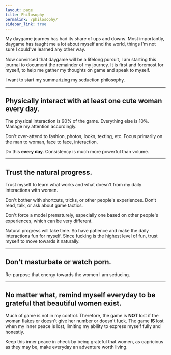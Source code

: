 ```yaml
---
layout: page
title: Philosophy
permalink: /philosophy/
sidebar_link: true
---
```


My daygame journey has had its share of ups and downs. Most importantly, daygame has taught me a lot about myself and the world, things I'm not sure I could've learned any other way.

Now convinced that daygame will be a lifelong pursuit, I am starting this journal to document the remainder of my journey. It is first and foremost for myself, to help me gather my thoughts on game and speak to myself.

I want to start my summarizing my seduction philosophy.

---

## Physically interact with at least one cute woman every day.

The physical interaction is 90% of the game. Everything else is 10%. Manage my attention accordingly. 

Don't over-attend to fashion, photos, looks, texting, etc. Focus primarily on the man to woman, face to face, interaction.

Do this **every day**. Consistency is much more powerful than volume. 

---

## Trust the natural progress.

Trust myself to learn what works and what doesn't from my daily interactions with women.

Don't bother with shortcuts, tricks, or other people's experiences. Don’t read, talk, or ask about game tactics.

Don't force a model prematurely, especially one based on other people's experiences, which can be very different.

Natural progress will take time. So have patience and make the daily interactions fun for myself. Since fucking is the highest level of fun, trust myself to move towards it naturally.

---

## Don't masturbate or watch porn.

Re-purpose that energy towards the women I am seducing.

---

## No matter what, remind myself everyday to be grateful that beautiful women exist.

Much of game is not in my control. Therefore, the game is **NOT** lost if the woman flakes or doesn't give her number or doesn't fuck. The game **IS** lost when my inner peace is lost, limiting my ability to express myself fully and honestly. 

Keep this inner peace in check by being grateful that women, as capricious as they may be, make everyday an adventure worth living.
